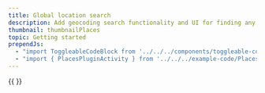 ```yaml
---
title: Global location search
description: Add geocoding search functionality and UI for finding any region, country, place, or address in the world.
thumbnail: thumbnailPlaces
topic: Getting started
prependJs:
  - "import ToggleableCodeBlock from '../../../components/toggleable-code-block'"
  - "import { PlacesPluginActivity } from '../../../example-code/PlacesPluginActivity.js'"
---
```


<!-- Any notes about this example would go here.  -->

{{
  <ToggleableCodeBlock 
    codeSnippet={PlacesPluginActivity}
  />
}}
